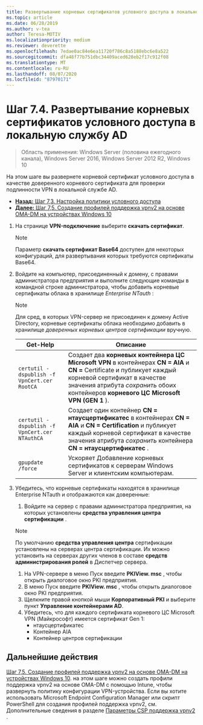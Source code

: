 ```yaml
---
title: Развертывание корневых сертификатов условного доступа в локальном домене AD
ms.topic: article
ms.date: 06/28/2019
ms.author: v-tea
author: Teresa-MOTIV
ms.localizationpriority: medium
ms.reviewer: deverette
ms.openlocfilehash: 7edae0ac84e6ea11720f786c8a5188ebc6e8a522
ms.sourcegitcommit: dfa48f77b751dbc34409aced628eb2f17c912f08
ms.translationtype: MT
ms.contentlocale: ru-RU
ms.lasthandoff: 08/07/2020
ms.locfileid: "87970171"
---
```

# <a name="step-74-deploy-conditional-access-root-certificates-to-on-premises-ad"></a>Шаг 7.4. Развертывание корневых сертификатов условного доступа в локальную службу AD

>Область применения: Windows Server (половина ежегодного канала), Windows Server 2016, Windows Server 2012 R2, Windows 10

На этом шаге вы развернете корневой сертификат условного доступа в качестве доверенного корневого сертификата для проверки подлинности VPN в локальной службе AD.

- [**Назад:** Шаг 7,3. Настройка политики условного доступа](vpn-config-conditional-access-policy.md)
- [**Далее:** Шаг 7,5. Создание профилей поддержка vpnv2 на основе OMA-DM на устройствах Windows 10](vpn-create-oma-dm-based-vpnv2-profiles.md)

1. На странице **VPN-подключение** выберите **скачать сертификат**.

   >[!NOTE]
   >Параметр **скачать сертификат Base64** доступен для некоторых конфигураций, для развертывания которых требуются сертификаты Base64.

2. Войдите на компьютер, присоединенный к домену, с правами администратора предприятия и выполните следующие команды в командной строке администратора, чтобы добавить корневые сертификаты облака в хранилище *Enterprise NTauth* :

   >[!NOTE]
   >Для сред, в которых VPN-сервер не присоединен к домену Active Directory, корневые сертификаты облака необходимо добавить в хранилище _доверенных корневых центров сертификации_ вручную.

   | Get-Help | Описание |
   | --- | --- |
   | `certutil -dspublish -f VpnCert.cer RootCA` | Создает два **корневых контейнера ЦС Microsoft VPN** в контейнерах **CN = AIA** и **CN =** Certificate и публикует каждый корневой сертификат в качестве значения атрибута _сохранить_ обоих контейнеров **корневого ЦС Microsoft VPN (GEN 1** ). |
   | `certutil -dspublish -f VpnCert.cer NTAuthCA` | Создает один контейнер **CN = нтаусцертификатес** в контейнерах **CN = AIA** и **CN = Certification** и публикует каждый корневой сертификат в качестве значения атрибута _сохранить_ контейнера **CN = нтаусцертификатес** . |
   | `gpupdate /force` | Ускоряет Добавление корневых сертификатов к серверам Windows Server и клиентским компьютерам. |

3. Убедитесь, что корневые сертификаты находятся в хранилище Enterprise NTauth и отображаются как доверенные:
   1. Войдите на сервер с правами администратора предприятия, на которых установлены **средства управления центра сертификации** .

   >[!NOTE]
   >По умолчанию **средства управления центра** сертификации установлены на серверах центра сертификации. Их можно установить на серверах других членов в составе **средств администрирования ролей** в Диспетчер сервера.

   1. На VPN-сервере в меню Пуск введите **PKIView. msc** , чтобы открыть диалоговое окно PKI предприятия.
   1. В меню Пуск введите **PKIView. msc** , чтобы открыть диалоговое окно PKI предприятия.
   1. Щелкните правой кнопкой мыши **Корпоративный PKI** и выберите пункт **Управление контейнерами AD**.
   1. Убедитесь, что для каждого сертификата корневого ЦС Microsoft VPN (Майкрософт) имеется сертификат Gen 1:
      - нтаусцертификатес
      - Контейнер AIA
      - Контейнер центров сертификации

## <a name="next-steps"></a>Дальнейшие действия

[Шаг 7,5. Создание профилей поддержка vpnv2 на основе OMA-DM на устройствах Windows 10](vpn-create-oma-dm-based-vpnv2-profiles.md). на этом шаге можно создать профили поддержка vpnv2 на основе OMA-DM с помощью Intune, чтобы развернуть политику конфигурации VPN-устройства. Если вы хотите использовать Microsoft Endpoint Configuration Manager или скрипт PowerShell для создания профилей поддержка vpnv2, см. Дополнительные сведения в разделе [Параметры CSP поддержка vpnv2](/windows/client-management/mdm/vpnv2-csp) .
